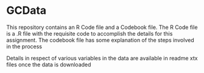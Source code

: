 # GCData

This repository contains an R Code file and a Codebook file. The R Code file is a .R file with the requisite code to accomplish the details for this assignment. The codebook file has some explanation of the steps involved in the process 

Details in respect of various variables in the data are available in readme xtx files once the data is downloaded

